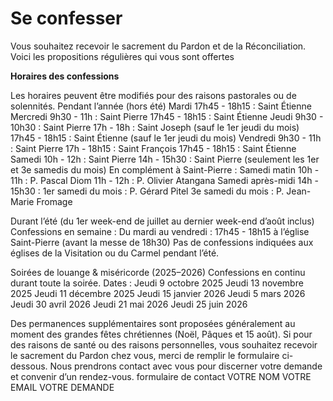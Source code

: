 # Se confesser

Vous souhaitez recevoir le sacrement du Pardon et de la Réconciliation.
Voici les propositions régulières qui vous sont offertes

**Horaires des confessions**

Les horaires peuvent être modifiés pour des raisons pastorales ou de solennités.
Pendant l’année (hors été)
Mardi
17h45 - 18h15 : Saint Étienne
Mercredi
9h30 - 11h : Saint Pierre
17h45 - 18h15 : Saint Étienne
Jeudi
9h30 - 10h30 : Saint Pierre
17h - 18h : Saint Joseph (sauf le 1er jeudi du mois)
17h45 - 18h15 : Saint Étienne (sauf le 1er jeudi du mois)
Vendredi
9h30 - 11h : Saint Pierre
17h - 18h15 : Saint François
17h45 - 18h15 : Saint Étienne
Samedi
10h - 12h : Saint Pierre
14h - 15h30 : Saint Pierre (seulement les 1er et 3e samedis du mois)
En complément à Saint-Pierre :
Samedi matin
10h - 11h : P. Pascal Diom
11h - 12h : P. Olivier Atangana
Samedi après-midi
14h - 15h30 :
1er samedi du mois : P. Gérard Pitel
3e samedi du mois : P. Jean-Marie Fromage

Durant l’été (du 1er week-end de juillet au dernier week-end d’août inclus)
Confessions en semaine :
Du mardi au vendredi : 17h45 - 18h15 à l’église Saint-Pierre (avant la messe de 18h30)
Pas de confessions indiquées aux églises de la Visitation ou du Carmel pendant l’été.

Soirées de louange & miséricorde (2025–2026)
Confessions en continu durant toute la soirée.
Dates :
Jeudi 9 octobre 2025
Jeudi 13 novembre 2025
Jeudi 11 décembre 2025
Jeudi 15 janvier 2026
Jeudi 5 mars 2026
Jeudi 30 avril 2026
Jeudi 21 mai 2026
Jeudi 25 juin 2026


Des permanences supplémentaires sont proposées généralement au moment des grandes
fêtes chrétiennes (Noël, Pâques et 15 août).
Si pour des raisons de santé ou des raisons personnelles, vous souhaitez recevoir le
sacrement du Pardon chez vous, merci de remplir le formulaire ci-dessous. Nous prendrons
contact avec vous pour discerner votre demande et convenir d’un rendez-vous.
formulaire de contact 
VOTRE NOM
VOTRE EMAIL
VOTRE DEMANDE


